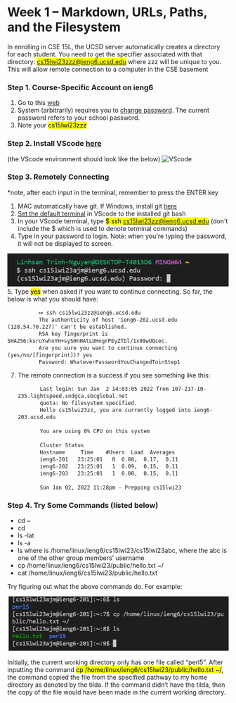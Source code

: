 # Week 1 – Markdown, URLs, Paths, and the Filesystem

In enrolling in CSE 15L, the UCSD server automatically creates a directory for each student. You need to get the specifier associated with that directory: <mark>cs15lwi23zzz@ieng6.ucsd.edu</mark> where zzz will be unique to you. This will allow remote connection to a computer in the CSE basement

### Step 1. Course-Specific Account on ieng6
1. Go to this [web](https://sdacs.ucsd.edu/~icc/index.php)
2. System (arbitrarily) requires you to [change password](https://docs.google.com/document/d/1hs7CyQeh-MdUfM9uv99i8tqfneos6Y8bDU0uhn1wqho/edit). The current password refers to your school password.
3. Note your <mark>cs15lwi23zzz</mark>
### Step 2. Install VScode [here](https://code.visualstudio.com/)
(the VScode environment should look like the below)
![VScode](https://ucsd-cse15l-w23.github.io/images/vscode.png)
### Step 3. Remotely Connecting
*note, after each input in the terminal, remember to press the ENTER key
1. MAC automatically have git. If Windows, install git [here](https://gitforwindows.org/)
2. [Set the default terminal](https://stackoverflow.com/a/50527994) in VScode to the installed git bash
3. In your VScode terminal, type <mark>$ ssh cs15lwi23zz@ieng6.ucsd.edu</mark>
(don't include the $ which is used to denote terminal commands)
4. Type in your password to login. Note: when you're typing the password, it will not be displayed to screen.

![login](login.png)
5. Type <mark>yes</mark> when asked if you want to continue connecting. So far, the below is what you should have:

              ⤇ ssh cs15lwi23zz@ieng6.ucsd.edu
              The authenticity of host 'ieng6-202.ucsd.edu (128.54.70.227)' can't be established.
              RSA key fingerprint is SHA256:ksruYwhnYH+sySHnHAtLUHngrPEyZTDl/1x99wUQcec.
              Are you sure you want to continue connecting (yes/no/[fingerprint])? yes
              Password: WhateverPasswordYouChangedToinStep1
              
7. The remote connection is a success if you see something like this:

              Last login: Sun Jan  2 14:03:05 2022 from 107-217-10-235.lightspeed.sndgca.sbcglobal.net
              quota: No filesystem specified.
              Hello cs15lwi23zz, you are currently logged into ieng6-203.ucsd.edu

              You are using 0% CPU on this system

              Cluster Status 
              Hostname     Time    #Users  Load  Averages  
              ieng6-201   23:25:01   0  0.08,  0.17,  0.11
              ieng6-202   23:25:01   1  0.09,  0.15,  0.11
              ieng6-203   23:25:01   1  0.08,  0.15,  0.11

              Sun Jan 02, 2022 11:28pm - Prepping cs15lwi23
              
### Step 4. Try Some Commands (listed below)
- cd ~
- cd
- ls -lat
- ls -a
- ls <directory> where <directory> is /home/linux/ieng6/cs15lwi23/cs15lwi23abc, where the abc is one of the other group members’ username
- cp /home/linux/ieng6/cs15lwi23/public/hello.txt ~/
- cat /home/linux/ieng6/cs15lwi23/public/hello.txt

Try figuring out what the above commands do. For example:
  
![command](command.png)
  
Initially, the current working directory only has one file called “perl5”. After inputting the command <mark>cp /home/linux/ieng6/cs15lwi23/public/hello.txt ~/</mark>, the command copied the file from the specified pathway to my home directory as denoted by the tilda. If the command didn’t have the tilda, then the copy of the file would have been made in the current working directory. 
